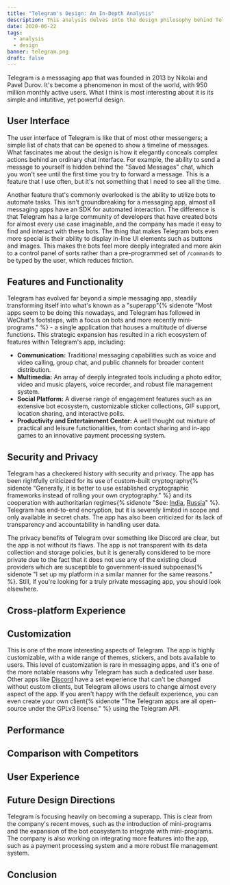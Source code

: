 ```yaml
---
title: "Telegram's Design: An In-Depth Analysis"
description: This analysis delves into the design philosophy behind Telegram, exploring how the messaging app elegantly balances simplicity with powerful features.
date: 2020-06-22
tags:
  - analysis
  - design
banner: telegram.png
draft: false
---
```

Telegram is a messsaging app that was founded in 2013 by Nikolai and Pavel Durov. It's become a phenomenon in most of the world, with 950 million monthly active users. What I think is most interesting about it is its simple and intutitive, yet powerful design.

## User Interface
The user interface of Telegram is like that of most other messengers; a simple list of chats that can be opened to show a timeline of messages. What fascinates me about the design is how it elegantly conceals complex actions behind an ordinary chat interface. For example, the ability to send a message to yourself is hidden behind the "Saved Messages" chat, which you won't see until the first time you try to forward a message. This is a feature that I use often, but it's not something that I need to see all the time.

Another feature that's commonly overlooked is the ability to utilize bots to automate tasks. This isn't groundbreaking for a messaging app, almost all messaging apps have an SDK for automated interaction. The difference is that Telegram has a large community of developers that have created bots for almost every use case imaginable, and the company has made it easy to find and interact with these bots. The thing that makes Telegram bots even more special is their ability to display in-line UI elements such as buttons and images. This makes the bots feel more deeply integrated and more akin to a control panel of sorts rather than a pre-programmed set of `/commands` to be typed by the user, which reduces friction.

## Features and Functionality
Telegram has evolved far beyond a simple messaging app, steadily transforming itself into what's known as a "superapp"{% sidenote "Most apps seem to be doing this nowadays, and Telegram has followed in WeChat's footsteps, with a focus on bots and more recently mini-programs." %} - a single application that houses a multitude of diverse functions. This strategic expansion has resulted in a rich ecosystem of features within Telegram's app, including:

* **Communication:** Traditional messaging capabilities such as voice and video calling, group chat, and public channels for broader content distribution.
* **Multimedia:** An array of deeply integrated tools including a photo editor, video and music players, voice recorder, and robust file management system.
* **Social Platform:** A diverse range of engagement features such as an extensive bot ecosystem, customizable sticker collections, GIF support, location sharing, and interactive polls.
* **Productivity and Entertainment Center:** A well thought out mixture of practical and leisure functionalities, from contact sharing and in-app games to an innovative payment processing system.

## Security and Privacy
Telegram has a checkered history with security and privacy. The app has been rightfully criticized for its use of custom-built cryptography{% sidenote "Generally, it is better to use established cryptographic frameworks instead of rolling your own cryptography." %} and its cooperation with authoritarian regimes{% sidenote "See: [India](https://techcrunch.com/2022/11/29/telegram-shares-data-of-users-accused-of-copyright-violation-following-court-order/), [Russia](https://www.reuters.com/world/europe/navalny-allies-accuse-telegram-censorship-russian-election-2021-09-18/)" %}. Telegram has end-to-end encryption, but it is severely limited in scope and only available in secret chats. The app has also been criticized for its lack of transparency and accountability in handling user data.

The privacy benefits of Telegram over something like Discord are clear, but the app is not without its flaws. The app is not transparent with its data collection and storage policies, but it is generally considered to be more private due to the fact that it does not use any of the existing cloud providers which are susceptible to government-issued subpoenas{% sidenote "I set up my platform in a similar manner for the same reasons." %}. Still, if you're looking for a truly private messaging app, you should look elsewhere.

## Cross-platform Experience

## Customization
This is one of the more interesting aspects of Telegram. The app is highly customizable, with a wide range of themes, stickers, and bots available to users. This level of customization is rare in messaging apps, and it's one of the more notable reasons why Telegram has such a dedicated user base. Other apps like [Discord](/archive/2024/the-tragedy-of-discord) have a set experience that can't be changed without custom clients, but Telegram allows users to change almost every aspect of the app. If you aren't happy with the default experience, you can even create your own client{% sidenote "The Telegram apps are all open-source under the GPLv3 license." %} using the Telegram API.

## Performance

## Comparison with Competitors


## User Experience

## Future Design Directions
Telegram is focusing heavily on becoming a superapp. This is clear from the company's recent moves, such as the introduction of mini-programs and the expansion of the bot ecosystem to integrate with mini-programs. The company is also working on integrating more features into the app, such as a payment processing system and a more robust file management system.

## Conclusion
